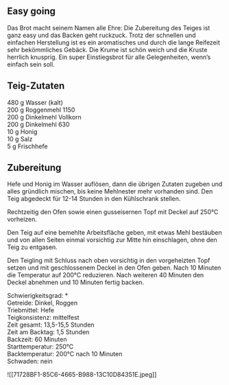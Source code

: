 ## Easy going

Das Brot macht seinem Namen alle Ehre: Die Zubereitung des Teiges ist ganz easy und das Backen geht ruckzuck. Trotz der schnellen und einfachen Herstellung ist es ein aromatisches und durch die lange Reifezeit sehr bekömmliches Gebäck. Die Krume ist schön weich und die Kruste herrlich knusprig. Ein super Einstiegsbrot für alle Gelegenheiten, wenn’s einfach sein soll.

## Teig-Zutaten

480 g Wasser (kalt)  
200 g Roggenmehl 1150  
200 g Dinkelmehl Vollkorn  
200 g Dinkelmehl 630  
10 g Honig  
10 g Salz  
5 g Frischhefe

## Zubereitung

Hefe und Honig im Wasser auflösen, dann die übrigen Zutaten zugeben und alles gründlich mischen, bis keine Mehlnester mehr vorhanden sind. Den Teig abgedeckt für 12-14 Stunden in den Kühlschrank stellen.

Rechtzeitig den Ofen sowie einen gusseisernen Topf mit Deckel auf 250°C vorheizen.

Den Teig auf eine bemehlte Arbeitsfläche geben, mit etwas Mehl bestäuben und von allen Seiten einmal vorsichtig zur Mitte hin einschlagen, ohne den Teig zu entgasen.

Den Teigling mit Schluss nach oben vorsichtig in den vorgeheizten Topf setzen und mit geschlossenem Deckel in den Ofen geben. Nach 10 Minuten die Temperatur auf 200°C reduzieren. Nach weiteren 40 Minuten den Deckel abnehmen und 10 Minuten fertig backen.

Schwierigkeitsgrad: *  
Getreide: Dinkel, Roggen  
Triebmittel: Hefe  
Teigkonsistenz: mittelfest  
Zeit gesamt: 13,5-15,5 Stunden  
Zeit am Backtag: 1,5 Stunden  
Backzeit: 60 Minuten  
Starttemperatur: 250°C  
Backtemperatur: 200°C nach 10 Minuten   
Schwaden: nein

![[71728BF1-85C6-4665-B988-13C10D84351E.jpeg]]